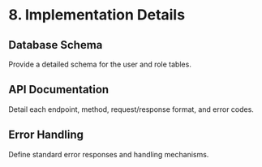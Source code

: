 
# 8. Implementation Details
## Database Schema
Provide a detailed schema for the user and role tables.

## API Documentation
Detail each endpoint, method, request/response format, and error codes.

## Error Handling
Define standard error responses and handling mechanisms.
